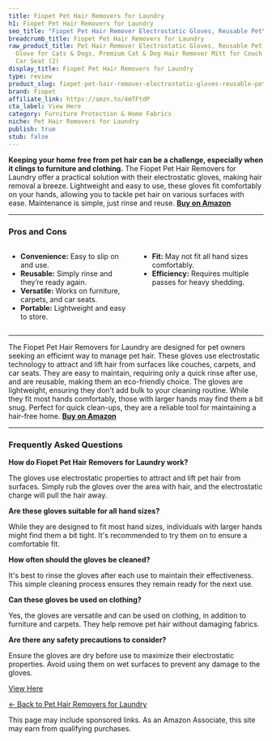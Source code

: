 ```yaml
---
title: Fiopet Pet Hair Removers for Laundry
h1: Fiopet Pet Hair Removers for Laundry
seo_title: "Fiopet Pet Hair Remover Electrostatic Gloves, Reusable Pet\u2026"
breadcrumb_title: Fiopet Pet Hair Removers for Laundry
raw_product_title: Pet Hair Remover Electrostatic Gloves, Reusable Pet Hair Removal
  Glove for Cats & Dogs, Premium Cat & Dog Hair Remover Mitt for Couch Furniture Carpet
  Car Seat (2)
display_title: Fiopet Pet Hair Removers for Laundry
type: review
product_slug: fiopet-pet-hair-remover-electrostatic-gloves-reusable-pet-hair-removal-c3c721b5
brand: Fiopet
affiliate_link: https://amzn.to/4mTFtdP
cta_label: View Here
category: Furniture Protection & Home Fabrics
niche: Pet Hair Removers for Laundry
publish: true
stub: false
---
```


<div id="intro" class="full-width">
  <p><strong>Keeping your home free from pet hair can be a challenge, especially when it clings to furniture and clothing.</strong> The Fiopet Pet Hair Removers for Laundry offer a practical solution with their electrostatic gloves, making hair removal a breeze. Lightweight and easy to use, these gloves fit comfortably on your hands, allowing you to tackle pet hair on various surfaces with ease. Maintenance is simple, just rinse and reuse. <a href="https://amzn.to/4mTFtdP" rel="nofollow sponsored noopener" target="_blank"><strong>Buy on Amazon</strong></a></p>
</div>

<hr />
<h3 id="pros-cons">Pros and Cons</h3>
<div class="pc-grid" style="display:grid;grid-template-columns:1fr 1fr;gap:16px;">
  <ul>
    <li><strong>Convenience:</strong> Easy to slip on and use.</li>
    <li><strong>Reusable:</strong> Simply rinse and they’re ready again.</li>
    <li><strong>Versatile:</strong> Works on furniture, carpets, and car seats.</li>
    <li><strong>Portable:</strong> Lightweight and easy to store.</li>
  </ul>
  <ul>
    <li><strong>Fit:</strong> May not fit all hand sizes comfortably.</li>
    <li><strong>Efficiency:</strong> Requires multiple passes for heavy shedding.</li>
  </ul>
</div>
<hr />

<div class="full-width">
  <p>The Fiopet Pet Hair Removers for Laundry are designed for pet owners seeking an efficient way to manage pet hair. These gloves use electrostatic technology to attract and lift hair from surfaces like couches, carpets, and car seats. They are easy to maintain, requiring only a quick rinse after use, and are reusable, making them an eco-friendly choice. The gloves are lightweight, ensuring they don’t add bulk to your cleaning routine. While they fit most hands comfortably, those with larger hands may find them a bit snug. Perfect for quick clean-ups, they are a reliable tool for maintaining a hair-free home. <a href="https://amzn.to/4mTFtdP" rel="nofollow sponsored noopener" target="_blank"><strong>Buy on Amazon</strong></a></p>
</div>

<hr />
<h3 id="faqs">Frequently Asked Questions</h3>

<p><strong>How do Fiopet Pet Hair Removers for Laundry work?</strong></p>
<p>The gloves use electrostatic properties to attract and lift pet hair from surfaces. Simply rub the gloves over the area with hair, and the electrostatic charge will pull the hair away.</p>

<p><strong>Are these gloves suitable for all hand sizes?</strong></p>
<p>While they are designed to fit most hand sizes, individuals with larger hands might find them a bit tight. It's recommended to try them on to ensure a comfortable fit.</p>

<p><strong>How often should the gloves be cleaned?</strong></p>
<p>It's best to rinse the gloves after each use to maintain their effectiveness. This simple cleaning process ensures they remain ready for the next use.</p>

<p><strong>Can these gloves be used on clothing?</strong></p>
<p>Yes, the gloves are versatile and can be used on clothing, in addition to furniture and carpets. They help remove pet hair without damaging fabrics.</p>

<p><strong>Are there any safety precautions to consider?</strong></p>
<p>Ensure the gloves are dry before use to maximize their electrostatic properties. Avoid using them on wet surfaces to prevent any damage to the gloves.</p>
<p><a class="btn" href="https://amzn.to/4mTFtdP" target="_blank" rel="nofollow sponsored noopener">View Here</a></p>
<p><a href="/roundups/furniture-protection-home-fabrics/pet-hair-removers-for-laundry/">← Back to Pet Hair Removers for Laundry</a></p>
<aside class="disclosure">This page may include sponsored links. As an Amazon Associate, this site may earn from qualifying purchases.</aside>
